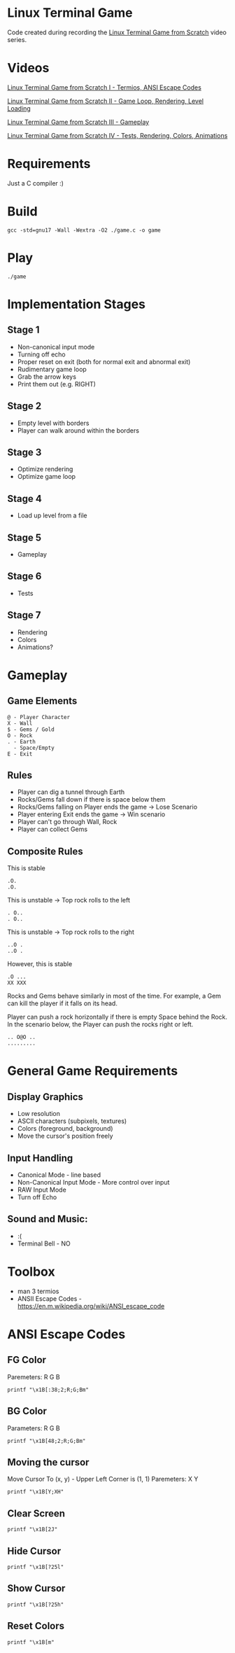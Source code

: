 # Linux Terminal Game
Code created during recording the [Linux Terminal Game from Scratch](https://www.youtube.com/playlist?list=PLRWoC1qZt_WeCwCUEWxsSIpqfgg2qd9wD) video series.

# Videos
[Linux Terminal Game from Scratch I - Termios, ANSI Escape Codes](https://youtu.be/WvSOSyi5lWY)

[Linux Terminal Game from Scratch II - Game Loop, Rendering, Level Loading](https://youtu.be/D9SppXPZLU0)

[Linux Terminal Game from Scratch III - Gameplay](https://youtu.be/z-yqFVX_j_U)

[Linux Terminal Game from Scratch IV - Tests, Rendering, Colors, Animations](https://youtu.be/qMbB2wVVw-I)


# Requirements
Just a C compiler :)

# Build
```
gcc -std=gnu17 -Wall -Wextra -O2 ./game.c -o game
```

# Play
```
./game
```

# Implementation Stages
## Stage 1
- Non-canonical input mode
- Turning off echo
- Proper reset on exit (both for normal exit and abnormal exit)
- Rudimentary game loop
- Grab the arrow keys
- Print them out (e.g. RIGHT)

## Stage 2
- Empty level with borders
- Player can walk around within the borders

## Stage 3
- Optimize rendering
- Optimize game loop

## Stage 4
- Load up level from a file

## Stage 5
- Gameplay

## Stage 6
- Tests

## Stage 7
- Rendering
- Colors
- Animations?

# Gameplay

## Game Elements
```
@ - Player Character
X - Wall
$ - Gems / Gold
O - Rock
. - Earth
  - Space/Empty
E - Exit
```

## Rules
- Player can dig a tunnel through Earth
- Rocks/Gems fall down if there is space below them
- Rocks/Gems falling on Player ends the game -> Lose Scenario
- Player entering Exit ends the game -> Win scenario
- Player can't go through Wall, Rock
- Player can collect Gems

## Composite Rules
This is stable
```
.O.
.O.
```
This is unstable -> Top rock rolls to the left
```
. O..
. O..
```
This is unstable -> Top rock rolls to the right
```
..O .
..O .
```
However, this is stable
```
.O ...
XX XXX
```

Rocks and Gems behave similarly in most of the time.
For example, a Gem can kill the player if it falls on its head.

Player can push a rock horizontally if there is empty Space behind the Rock.
In the scenario below, the Player can push the rocks right or left.
```
.. O@O ..
.........
```

# General Game Requirements
## Display Graphics
- Low resolution
- ASCII characters (subpixels, textures)
- Colors (foreground, background)
- Move the cursor's position freely

## Input Handling
- Canonical Mode - line based
- Non-Canonical Input Mode - More control over input
- RAW Input Mode
- Turn off Echo

## Sound and Music:
- :(
- Terminal Bell - NO

# Toolbox
- man 3 termios
- ANSII Escape Codes - https://en.m.wikipedia.org/wiki/ANSI_escape_code

# ANSI Escape Codes
## FG Color
Paremeters: R G B
```
printf "\x1B[:38;2;R;G;Bm"
```

## BG Color
Parameters: R G B
```
printf "\x1B[48;2;R;G;Bm"
```

## Moving the cursor
Move Cursor To (x, y) - Upper Left Corner is (1, 1)
Paremeters: X Y
```
printf "\x1B[Y;XH"
```

## Clear Screen
```
printf "\x1B[2J"
```

## Hide Cursor
```
printf "\x1B[?25l"
```

## Show Cursor
```
printf "\x1B[?25h"
```

## Reset Colors
```
printf "\x1B[m"
```
